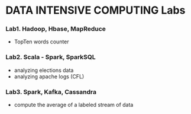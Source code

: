 # DATA INTENSIVE COMPUTING Labs


### Lab1. Hadoop, Hbase, MapReduce
  * TopTen words counter

### Lab2. Scala - Spark, SparkSQL 
  * analyzing elections data
  * analyzing apache logs (CFL)

### Lab3. Spark, Kafka, Cassandra
  * compute the average of a labeled stream of data
